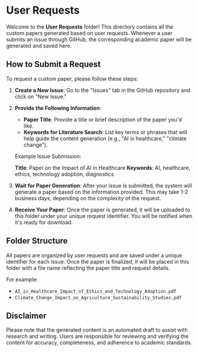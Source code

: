 # User Requests

Welcome to the **User Requests** folder! This directory contains all the custom papers generated based on user requests. Whenever a user submits an issue through GitHub, the corresponding academic paper will be generated and saved here.

## How to Submit a Request

To request a custom paper, please follow these steps:

1. **Create a New Issue**: Go to the "Issues" tab in the GitHub repository and click on "New Issue."

2. **Provide the Following Information**:

   - **Paper Title**: Provide a title or brief description of the paper you'd like.
   - **Keywords for Literature Search**: List key terms or phrases that will help guide the content generation (e.g., "AI in healthcare," "climate change").

   Example Issue Submission:

   **Title**: Paper on the Impact of AI in Healthcare
    **Keywords**: AI, healthcare, ethics, technology adoption, diagnostics

3. **Wait for Paper Generation**: After your issue is submitted, the system will generate a paper based on the information provided. This may take 1-2 business days, depending on the complexity of the request.

4. **Receive Your Paper**: Once the paper is generated, it will be uploaded to this folder under your unique request identifier. You will be notified when it's ready for download.

## Folder Structure

All papers are organized by user requests and are saved under a unique identifier for each issue. Once the paper is finalized, it will be placed in this folder with a file name reflecting the paper title and request details.

For example:

- `AI_in_Healthcare_Impact_of_Ethics_and_Technology_Adoption.pdf`
- `Climate_Change_Impact_on_Agriculture_Sustainability_Studies.pdf`

## Disclaimer

Please note that the generated content is an automated draft to assist with research and writing. Users are responsible for reviewing and verifying the content for accuracy, completeness, and adherence to academic standards.